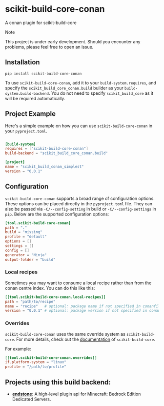 # scikit-build-core-conan

A conan plugin for scikit-build-core

> [!NOTE]
> This project is under early development. Should you encounter any problems, please feel free to open an issue.

## Installation

```shell
pip install scikit-build-core-conan
```

To use `scikit-build-core-conan`, add it to your `build-system.requires`, and specify
the `scikit_build_core_conan.build` builder as your `build-system.build-backend`. You do not need to
specify `scikit_build_core` as it will be required automatically.

## Project Example

Here's a simple example on how you can use `scikit-build-core-conan` in your `pyproject.toml`.

```toml

[build-system]
requires = ["scikit-build-core-conan"]
build-backend = "scikit_build_core_conan.build"

[project]
name = "scikit_build_conan_simplest"
version = "0.0.1"
```

## Configuration

`scikit-build-core-conan` supports a broad range of configuration options. These options can be placed directly in
the `pyproject.toml` file. They can also be passed via `-C/--config-setting` in build or `-C/--config-settings`
in `pip`. Below are the supported configuration options:

```toml
[tool.scikit-build-core-conan]
path = "."
build = "missing"
profile = "default"
options = []
settings = []
config = []
generator = "Ninja"
output-folder = "build"
```

### Local recipes

Sometimes you may want to consume a local recipe rather than from the conan centre index. You can do this like this:
```toml
[[tool.scikit-build-core-conan.local-recipes]]
path = "path/to/recipe"
name = "recipe"   # optional: package name if not specified in conanfile
version = "0.0.1" # optional: package version if not specified in conanfile
```

### Overrides

`scikit-build-core-conan` uses the same override system as `scikit-build-core`. For more details, check out the
[documentation](https://scikit-build-core.readthedocs.io/en/latest/configuration.html#overrides) of `scikit-build-core`.

For example:

```toml
[[tool.scikit-build-core-conan.overrides]]
if.platform-system = "linux"
profile = "/path/to/profile"
```

## Projects using this build backend:

- **[endstone](https://github.com/EndstoneMC/endstone)**: A high-level plugin api for Minecraft: Bedrock Edition Dedicated Servers.
